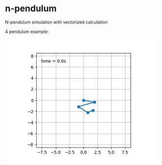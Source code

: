 # n-pendulum
N-pendulum simulation with vectorized calculation

4 pendulum example:

![example-4](example-4.gif)